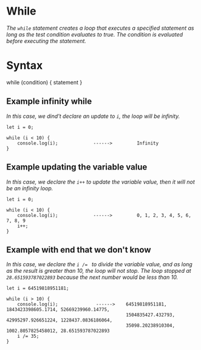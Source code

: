 # While

_The `while` statement creates a loop that executes a specified statement as long as the test condition evaluates to true. The condition is evaluated before executing the statement._


# Syntax

while (condition) {
    statement
}


## Example infinity while 

_In this case, we dind't declare an update to `i`, the loop will be infinity._

```JS
let i = 0;

while (i < 10) {
    console.log(i);             ------>         Infinity
}
```


## Example updating the variable value 

_In this case, we declare the `i++` to update the variable value, then it will not be an infinity loop._

```JS
let i = 0;

while (i < 10) {
    console.log(i);             ------>         0, 1, 2, 3, 4, 5, 6, 7, 8, 9
    i++;
}
```


## Example with end that we don't know

_In this case, we declare the `i /= ` to divide the variable value, and as long as the result is greater than 10, the loop will not stop._
_The loop stopped at `28.651593787022893` because the next number would be less than 10._ 

```JS
let i = 64519818951181;

while (i > 10) {
    console.log(i);              ------>    64519818951181, 1843423398605.1714, 52669239960.14775,
                                            1504835427.432793, 42995297.926651224, 1228437.0836186064,
                                            35098.20238910304, 1002.8057825458012, 28.651593787022893             
    i /= 35;
}
  